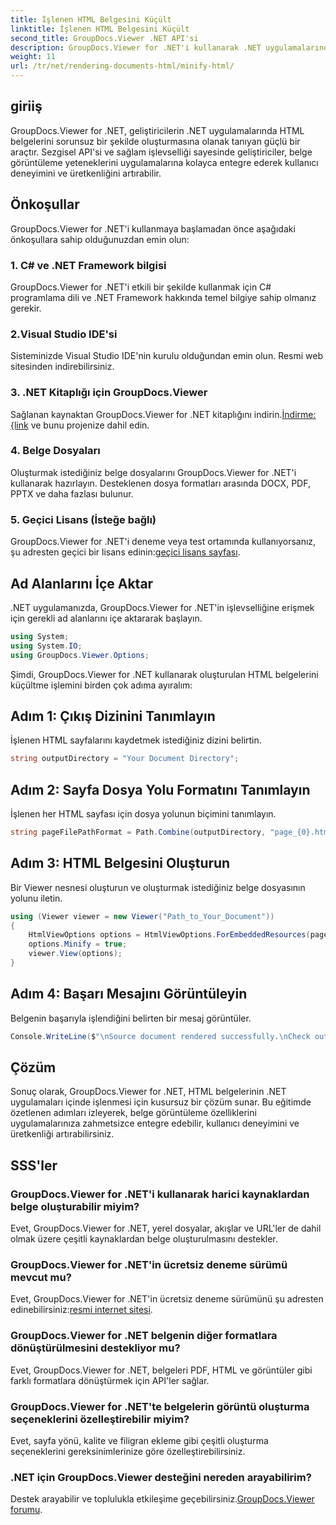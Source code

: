 ```yaml
---
title: İşlenen HTML Belgesini Küçült
linktitle: İşlenen HTML Belgesini Küçült
second_title: GroupDocs.Viewer .NET API'si
description: GroupDocs.Viewer for .NET'i kullanarak .NET uygulamalarında HTML belgelerini sorunsuz bir şekilde nasıl oluşturacağınızı öğrenin.
weight: 11
url: /tr/net/rendering-documents-html/minify-html/
---
```

## giriiş
GroupDocs.Viewer for .NET, geliştiricilerin .NET uygulamalarında HTML belgelerini sorunsuz bir şekilde oluşturmasına olanak tanıyan güçlü bir araçtır. Sezgisel API'si ve sağlam işlevselliği sayesinde geliştiriciler, belge görüntüleme yeteneklerini uygulamalarına kolayca entegre ederek kullanıcı deneyimini ve üretkenliğini artırabilir.
## Önkoşullar
GroupDocs.Viewer for .NET'i kullanmaya başlamadan önce aşağıdaki önkoşullara sahip olduğunuzdan emin olun:
### 1. C# ve .NET Framework bilgisi
GroupDocs.Viewer for .NET'i etkili bir şekilde kullanmak için C# programlama dili ve .NET Framework hakkında temel bilgiye sahip olmanız gerekir.
### 2.Visual Studio IDE'si
Sisteminizde Visual Studio IDE'nin kurulu olduğundan emin olun. Resmi web sitesinden indirebilirsiniz.
### 3. .NET Kitaplığı için GroupDocs.Viewer
 Sağlanan kaynaktan GroupDocs.Viewer for .NET kitaplığını indirin.[İndirme: {link](https://releases.groupdocs.com/viewer/net/) ve bunu projenize dahil edin.
### 4. Belge Dosyaları
Oluşturmak istediğiniz belge dosyalarını GroupDocs.Viewer for .NET'i kullanarak hazırlayın. Desteklenen dosya formatları arasında DOCX, PDF, PPTX ve daha fazlası bulunur.
### 5. Geçici Lisans (İsteğe bağlı)
 GroupDocs.Viewer for .NET'i deneme veya test ortamında kullanıyorsanız, şu adresten geçici bir lisans edinin:[geçici lisans sayfası](https://purchase.groupdocs.com/temporary-license/).

## Ad Alanlarını İçe Aktar
.NET uygulamanızda, GroupDocs.Viewer for .NET'in işlevselliğine erişmek için gerekli ad alanlarını içe aktararak başlayın.
```csharp
using System;
using System.IO;
using GroupDocs.Viewer.Options;
```

Şimdi, GroupDocs.Viewer for .NET kullanarak oluşturulan HTML belgelerini küçültme işlemini birden çok adıma ayıralım:
## Adım 1: Çıkış Dizinini Tanımlayın
İşlenen HTML sayfalarını kaydetmek istediğiniz dizini belirtin.
```csharp
string outputDirectory = "Your Document Directory";
```
## Adım 2: Sayfa Dosya Yolu Formatını Tanımlayın
İşlenen her HTML sayfası için dosya yolunun biçimini tanımlayın.
```csharp
string pageFilePathFormat = Path.Combine(outputDirectory, "page_{0}.html");
```
## Adım 3: HTML Belgesini Oluşturun
Bir Viewer nesnesi oluşturun ve oluşturmak istediğiniz belge dosyasının yolunu iletin.
```csharp
using (Viewer viewer = new Viewer("Path_to_Your_Document"))
{
    HtmlViewOptions options = HtmlViewOptions.ForEmbeddedResources(pageFilePathFormat);
    options.Minify = true;
    viewer.View(options);
}
```
## Adım 4: Başarı Mesajını Görüntüleyin
Belgenin başarıyla işlendiğini belirten bir mesaj görüntüler.
```csharp
Console.WriteLine($"\nSource document rendered successfully.\nCheck output in {outputDirectory}.");
```

## Çözüm
Sonuç olarak, GroupDocs.Viewer for .NET, HTML belgelerinin .NET uygulamaları içinde işlenmesi için kusursuz bir çözüm sunar. Bu eğitimde özetlenen adımları izleyerek, belge görüntüleme özelliklerini uygulamalarınıza zahmetsizce entegre edebilir, kullanıcı deneyimini ve üretkenliği artırabilirsiniz.
## SSS'ler
### GroupDocs.Viewer for .NET'i kullanarak harici kaynaklardan belge oluşturabilir miyim?
Evet, GroupDocs.Viewer for .NET, yerel dosyalar, akışlar ve URL'ler de dahil olmak üzere çeşitli kaynaklardan belge oluşturulmasını destekler.
### GroupDocs.Viewer for .NET'in ücretsiz deneme sürümü mevcut mu?
 Evet, GroupDocs.Viewer for .NET'in ücretsiz deneme sürümünü şu adresten edinebilirsiniz:[resmi internet sitesi](https://releases.groupdocs.com/).
### GroupDocs.Viewer for .NET belgenin diğer formatlara dönüştürülmesini destekliyor mu?
Evet, GroupDocs.Viewer for .NET, belgeleri PDF, HTML ve görüntüler gibi farklı formatlara dönüştürmek için API'ler sağlar.
### GroupDocs.Viewer for .NET'te belgelerin görüntü oluşturma seçeneklerini özelleştirebilir miyim?
Evet, sayfa yönü, kalite ve filigran ekleme gibi çeşitli oluşturma seçeneklerini gereksinimlerinize göre özelleştirebilirsiniz.
### .NET için GroupDocs.Viewer desteğini nereden arayabilirim?
 Destek arayabilir ve toplulukla etkileşime geçebilirsiniz.[GroupDocs.Viewer forumu](https://forum.groupdocs.com/c/viewer/9).